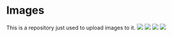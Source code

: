 # Images
This is a repository just used to upload images to it.
<img src="https://user-images.githubusercontent.com/85928033/138610091-fde884f8-2f0d-494b-911a-fa83ead294bc.png"></img>
<img src="https://user-images.githubusercontent.com/85928033/138610386-b3becb1c-6a81-46e5-bbd0-eea2b8e91de3.png"></img>
<img src="https://user-images.githubusercontent.com/85928033/138610560-c793b887-4bc3-4662-bfa1-16b613066f7f.png"></img>
<img src="https://user-images.githubusercontent.com/85928033/138610681-f6e02448-ab2f-4f13-a202-1dbb614d2219.png"></img>
